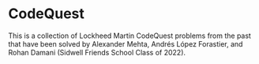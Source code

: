 # CodeQuest

This is a collection of Lockheed Martin CodeQuest problems from the past that have been solved by Alexander Mehta, Andrés López Forastier, and Rohan Damani (Sidwell Friends School Class of 2022).
